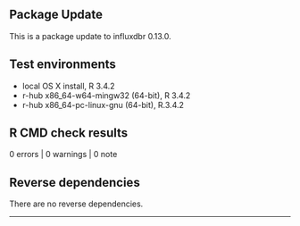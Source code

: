 ## Package Update

This is a package update to influxdbr 0.13.0. 

## Test environments
* local OS X install, R 3.4.2
* r-hub x86_64-w64-mingw32 (64-bit), R 3.4.2
* r-hub x86_64-pc-linux-gnu (64-bit), R.3.4.2

## R CMD check results

0 errors | 0 warnings | 0 note

## Reverse dependencies

There are no reverse dependencies.

---
